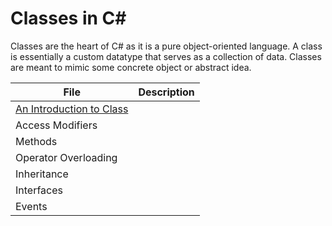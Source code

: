 # Classes in C#
Classes are the heart of C# as it is a pure object-oriented language. A class is essentially a custom datatype that serves as a collection of data. 
Classes are meant to mimic some concrete object or abstract idea.

| File | Description | 
| ---- | ----------- |
| [An Introduction to Class]() |  |
| Access Modifiers |  |
| Methods |  |
| Operator Overloading |  |
| Inheritance |  |
| Interfaces |  |
| Events |  |
